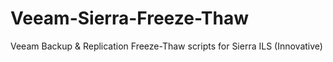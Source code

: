 # Veeam-Sierra-Freeze-Thaw
Veeam Backup &amp; Replication Freeze-Thaw scripts for Sierra ILS (Innovative)

